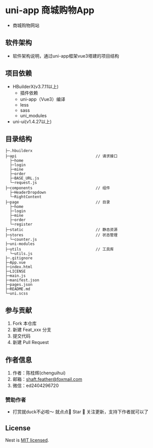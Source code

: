 # uni-app 商城购物App
- 商城购物网站

## 软件架构
- 软件架构说明，通过uni-app框架vue3塔建的项目结构

## 项目依赖
- HBuilderX(v3.7.11以上)
  - 插件依赖
  - uni-app（Vue3）编译
  - less
  - sass
  - uni_modules
- uni-ui(v1.4.27以上)

## 目录结构
```
├─.hbuilderx
├─api                                   // 请求接口
  ├─home
  ├─login
  ├─mine
  ├─order
  ├─BASE_URL.js
  └─request.js
├─components                            // 组件
  ├─HeaderDropdown
  └─RightContent
├─page                                  // 目录
  ├─home
  ├─login
  ├─mine
  ├─order
  └─register
├─static                                // 静态资源
├─stores                                // 状态管理
  └─counter.js
├─uni-modules
├─utils                                 // 工具库
  └─utils.js
├─.gitignore
├─App.vue
├─index.html
├─LICENSE
├─main.js
├─manifest.json
├─pages.json
├─README.md
└─uni.scss
```

## 参与贡献
1.  Fork 本仓库
2.  新建 Feat_xxx 分支
3.  提交代码
4.  新建 Pull Request

## 作者信息
1. 作者：陈桂辉(chenguihui)
2. 邮箱：shaft.feather@foxmail.com
3. 微信：ed2404296720

### 赞助作者
* 打赏就duck不必啦～ 就点点🌟 Star 🌟 关注更新，支持下作者就可以了

## License

Nest is [MIT licensed](LICENSE).